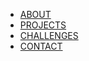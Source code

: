 
<body>

<footer>
        <!--navigation panel-->
        <ul div class = "nav_panel">
        <li><a href = "">ABOUT</a></li>
        <li><a href = "">PROJECTS</a></li>
        <li><a href = "">CHALLENGES</a></li>
        <li><a href = "">CONTACT</a></li>
        </ul>
</footer>

</body>

